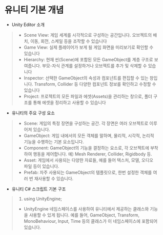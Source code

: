 # 유니티 기본 개념
+ Unity Editor 소개
> + Scene View: 게임 세계를 시각적으로 구성하는 공간입니다. 오브젝트의 배치, 이동, 회전, 스케일 등을 조작할 수 있습니다
> + Game View: 실제 플레이어가 보게 될 게임 화면을 미리보기로 확인할 수 있습니다
> + Hierarchy: 현재 씬(Scene)에 포함된 모든 GameObject를 계층 구조로 보여줍니다. 부모-자식 관계를 설정하거나 오브젝트를 추가 및 삭제할 수 있습니다
> + Inspector: 선택한 GameObject의 속성과 컴포넌트를 편집할 수 있는 창입니다. Transform, Collider 등 다양한 컴포넌트 정보를 확인하고 수정할 수 있습니다
> + Project: 프로젝트의 모든 파일과 에셋(Assets)을 관리하는 창으로, 폴더 구조를 통해 에셋을 정리하고 사용할 수 있습니다
+ 유니티의 주요 구성 요소
> + Scene: 게임의 특정 장면을 구성하는 공간. 각 장면은 여러 오브젝트로 이루어져 있습니다.
> + GameObject: 게임 내에서의 모든 객체를 말하며, 물리적, 시각적, 논리적 기능을 수행하는 기본 요소입니다.
> + Component: GameObject의 기능을 결정하는 요소로, 각 오브젝트에 부착하여 행동을 제어합니다. 예) Mesh Renderer, Collider, Rigidbody 등.
> + Asset: 게임에서 사용되는 다양한 자료들, 예를 들어 텍스처, 모델, 오디오 파일 등이 있습니다.
> + Prefab: 자주 사용되는 GameObject의 템플릿으로, 한번 설정한 객체를 여러 번 재사용할 수 있습니다.
+ 유니티 C# 스크립트 기본 구조
> 1. using UnityEngine;
> + UnityEngine 네임스페이스를 사용하여 유니티에서 제공하는 클래스와 기능을 사용할 수 있게 됩니다. 예를 들어, GameObject, Transform, MonoBehaviour, Input, Time 등의 클래스가 이 네임스페이스에 포함되어 있습니다.
